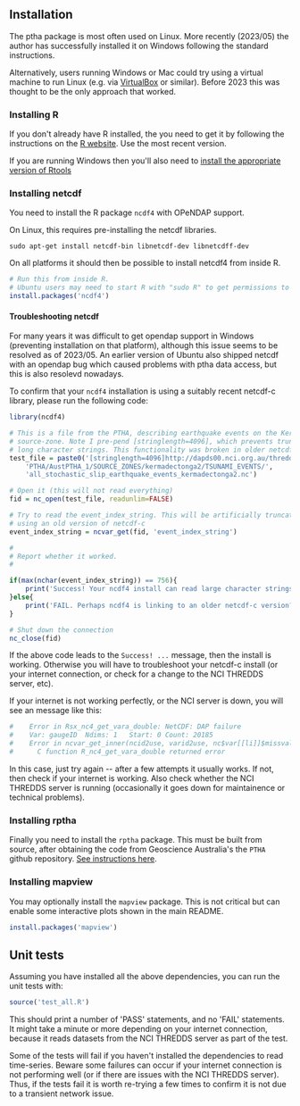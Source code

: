 ## **Installation**

The ptha package is most often used on Linux. More recently (2023/05) the
author has successfully installed it on Windows following the standard instructions.

Alternatively, users running Windows or Mac could try using a virtual machine
to run Linux (e.g. via [VirtualBox](https://www.virtualbox.org) or similar).
Before 2023 this was thought to be the only approach that worked.

### **Installing R**
If you don't already have R installed, the you need to get it by following the
instructions on the [R website](https://www.r-project.org/). Use the most recent
version. 

If you are running Windows then you'll also need to 
[install the appropriate version of Rtools](https://cran.r-project.org/bin/windows/Rtools/)

### **Installing netcdf**

You need to install the R package `ncdf4` with OPeNDAP support.

On Linux, this requires pre-installing the netcdf libraries. 
```
sudo apt-get install netcdf-bin libnetcdf-dev libnetcdff-dev
```

On all platforms it should then be possible to install netcdf4 from inside R.
```r
# Run this from inside R.
# Ubuntu users may need to start R with "sudo R" to get permissions to install
install.packages('ncdf4')
```

#### **Troubleshooting netcdf**

For many years it was difficult to get opendap support in Windows (preventing
installation on that platform), although this issue seems to be resolved as of
2023/05. An earlier version of Ubuntu also shipped netcdf with an opendap bug which
caused problems with ptha data access, but this is also resolevd nowadays. 

To confirm that your `ncdf4` installation is using a suitably recent netcdf-c
library, please run the following code:


```r
library(ncdf4)

# This is a file from the PTHA, describing earthquake events on the Kermadec-Tonga
# source-zone. Note I pre-pend [stringlength=4096], which prevents truncation of
# long character strings. This functionality was broken in older netcdf-c versions
test_file = paste0('[stringlength=4096]http://dapds00.nci.org.au/thredds/dodsC/fj6/',
    'PTHA/AustPTHA_1/SOURCE_ZONES/kermadectonga2/TSUNAMI_EVENTS/',
    'all_stochastic_slip_earthquake_events_kermadectonga2.nc')

# Open it (this will not read everything)
fid = nc_open(test_file, readunlim=FALSE)

# Try to read the event_index_string. This will be artificially truncated if 
# using an old version of netcdf-c
event_index_string = ncvar_get(fid, 'event_index_string')

#
# Report whether it worked.
#

if(max(nchar(event_index_string)) == 756){
    print('Success! Your ncdf4 install can read large character strings remotely')
}else{
    print('FAIL. Perhaps ncdf4 is linking to an older netcdf-c version?')
}

# Shut down the connection 
nc_close(fid)
```
If the above code leads to the `Success! ...` message, then the install is
working. Otherwise you will have to troubleshoot your netcdf-c install (or
your internet connection, or check for a change to the NCI THREDDS server,
etc).

If your internet is not working perfectly, or the NCI server is down, you will see an
message like this:


```r
#    Error in Rsx_nc4_get_vara_double: NetCDF: DAP failure
#    Var: gaugeID  Ndims: 1   Start: 0 Count: 20185
#    Error in ncvar_get_inner(ncid2use, varid2use, nc$var[[li]]$missval, addOffset,  :  
#      C function R_nc4_get_vara_double returned error
```
In this case, just try again -- after a few attempts it usually works. If not,
then check if your internet is working. Also check whether the NCI THREDDS
server is running (occasionally it goes down for maintainence or technical
problems).


### **Installing rptha**

Finally you need to install the `rptha` package. This must be built from
source, after obtaining the code from Geoscience Australia's the `PTHA` github
repository. [See instructions here](https://github.com/GeoscienceAustralia/ptha/blob/master/R/README.md).

### **Installing mapview**
You may optionally install the `mapview` package. This is not critical but can enable some interactive plots shown in the main README.

```r
install.packages('mapview')
```

## **Unit tests**
Assuming you have installed all the above dependencies, you can run the unit
tests with:

```r
source('test_all.R')
```
This should print a number of 'PASS' statements, and no 'FAIL' statements. It might 
take a minute or more depending on your internet connection, because it reads datasets
from the NCI THREDDS server as part of the test.

Some of the tests will fail if you haven't installed the dependencies to read
time-series. Beware some failures can occur if your internet connection is not
performing well (or if there are issues with the NCI THREDDS server). Thus, if
the tests fail it is worth re-trying a few times to confirm it is not due to a
transient network issue.


